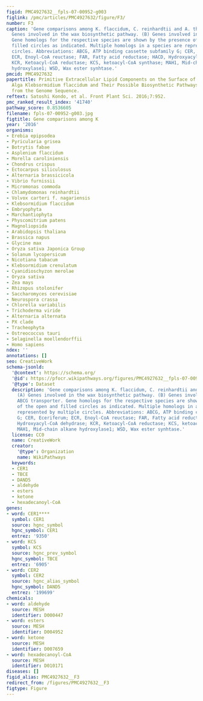 ```yaml
---
figid: PMC4927632__fpls-07-00952-g003
figlink: /pmc/articles/PMC4927632/figure/F3/
number: F3
caption: 'Gene comparisons among K. flaccidum, C. reinhardtii and A. thaliana. (A)
  Genes involved in the wax biosynthetic pathway. (B) Genes involved in the ABCG transporter.
  Gene homologs for the respective species are shown by the presence of the open and
  filled circles as indicated. Multiple homologs in a species are represented by multiple
  circles. Abbreviations: ABCG, ATP binding cassette subfamily G; CER, Eceriferum;
  ECR, Enoyl-CoA reuctase; FAR, Fatty acid reductase; HACD, Hydroxyacyl-CoA dehydrase;
  KCR, Ketoacyl-CoA reductase; KCS, ketoacyl-CoA synthase; MAH1, Mid-chain alkane
  hydroxylase1; WSD, Wax ester synhtase.'
pmcid: PMC4927632
papertitle: Primitive Extracellular Lipid Components on the Surface of the Charophytic
  Alga Klebsormidium flaccidum and Their Possible Biosynthetic Pathways as Deduced
  from the Genome Sequence.
reftext: Satoshi Kondo, et al. Front Plant Sci. 2016;7:952.
pmc_ranked_result_index: '41740'
pathway_score: 0.8536605
filename: fpls-07-00952-g003.jpg
figtitle: Gene comparisons among K
year: '2016'
organisms:
- Erebia epipsodea
- Pyricularia grisea
- Botrytis fabae
- Asplenium flaccidum
- Morella caroliniensis
- Chondrus crispus
- Ectocarpus siliculosus
- Alternaria brassicicola
- Vibrio furnissii
- Micromonas commoda
- Chlamydomonas reinhardtii
- Volvox carteri f. nagariensis
- Klebsormidium flaccidum
- Embryophyta
- Marchantiophyta
- Physcomitrium patens
- Magnoliopsida
- Arabidopsis thaliana
- Brassica napus
- Glycine max
- Oryza sativa Japonica Group
- Solanum lycopersicum
- Nicotiana tabacum
- Klebsormidium crenulatum
- Cyanidioschyzon merolae
- Oryza sativa
- Zea mays
- Rhizopus stolonifer
- Saccharomyces cerevisiae
- Neurospora crassa
- Chlorella variabilis
- Trichoderma viride
- Alternaria alternata
- PX clade
- Tracheophyta
- Ostreococcus tauri
- Selaginella moellendorffii
- Homo sapiens
ndex: ''
annotations: []
seo: CreativeWork
schema-jsonld:
  '@context': https://schema.org/
  '@id': https://pfocr.wikipathways.org/figures/PMC4927632__fpls-07-00952-g003.html
  '@type': Dataset
  description: 'Gene comparisons among K. flaccidum, C. reinhardtii and A. thaliana.
    (A) Genes involved in the wax biosynthetic pathway. (B) Genes involved in the
    ABCG transporter. Gene homologs for the respective species are shown by the presence
    of the open and filled circles as indicated. Multiple homologs in a species are
    represented by multiple circles. Abbreviations: ABCG, ATP binding cassette subfamily
    G; CER, Eceriferum; ECR, Enoyl-CoA reuctase; FAR, Fatty acid reductase; HACD,
    Hydroxyacyl-CoA dehydrase; KCR, Ketoacyl-CoA reductase; KCS, ketoacyl-CoA synthase;
    MAH1, Mid-chain alkane hydroxylase1; WSD, Wax ester synhtase.'
  license: CC0
  name: CreativeWork
  creator:
    '@type': Organization
    name: WikiPathways
  keywords:
  - CER1
  - TBCE
  - DAND5
  - aldehyde
  - esters
  - ketone
  - hexadecanoyl-CoA
genes:
- word: CER1****
  symbol: CER1
  source: hgnc_symbol
  hgnc_symbol: CER1
  entrez: '9350'
- word: KCS
  symbol: KCS
  source: hgnc_prev_symbol
  hgnc_symbol: TBCE
  entrez: '6905'
- word: CER2
  symbol: CER2
  source: hgnc_alias_symbol
  hgnc_symbol: DAND5
  entrez: '199699'
chemicals:
- word: aldehyde
  source: MESH
  identifier: D000447
- word: esters
  source: MESH
  identifier: D004952
- word: ketone
  source: MESH
  identifier: D007659
- word: hexadecanoyl-CoA
  source: MESH
  identifier: D010171
diseases: []
figid_alias: PMC4927632__F3
redirect_from: /figures/PMC4927632__F3
figtype: Figure
---
```

